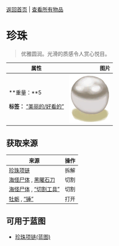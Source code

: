 [返回首页](index.md)   |  [查看所有物品](object.md)
# 珍珠  
> 优雅圆润。光滑的质感令人赏心悦目。  
  
  属性  |   图片   
 ----  |  ----:   
 **重量：**5<br><br>**标签：**	[“美丽的/好看的”](tag_Pretty.md)  |  ![](Sprite/Pearl.png)   
  
## 获取来源  
来源  |  操作  
----  |  ----  
[珍珠项链](PearlNecklace.md)  |  拆解  
[海怪尸体](SeahoundCarcass.md) , [黑曜石刀](KnifeObsidian.md)  |  切割  
[海怪尸体](SeahoundCarcass.md) , [“切割工具”](tag_Cutter.md)  |  切割  
[牡蛎](Oyster.md) , [“锤”](tag_Hammer.md)  |  打开  
## 可用于蓝图  
- [珍珠项链(蓝图)](Bp_PearlNecklace.md)  
  
  
